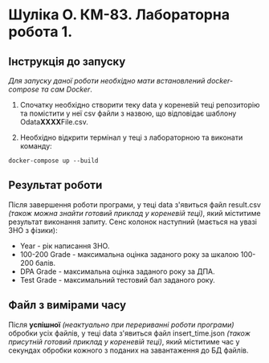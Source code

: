 # Шуліка О. КМ-83. Лабораторна робота 1.

## Інструкція до запуску

*Для запуску даної роботи необхідно мати встановлений docker-compose та сам Docker*.

1. Спочатку необхідно створити теку data у кореневій теці репозиторію та помістити у неї csv файли з назвою, що відповідає
шаблону Odata**XXXX**File.csv.

2. Необхідно відкрити термінал у теці з лабораторною та виконати команду:
```
docker-compose up --build
```

## Результат роботи

Після завершення роботи програми, у теці data з'явиться файл result.csv *(також можна знайти готовий приклад у кореневій теці)*,
який міститиме результат виконання запиту.
Сенс колонок наступний (мається на увазі ЗНО з фізики):

- Year - рік написання ЗНО.
- 100-200 Grade - максимальна оцінка заданого року за шкалою 100-200 балів.
- DPA Grade - максимальна оцінка заданого року за ДПА.
- Test Grade - максимальний тестовий бал заданого року.

## Файл з вимірами часу

Після **успішної** *(неактуально при перериванні роботи програми)* обробки усіх файлів, у теці data з'явиться файл insert_time.json *(також присутній готовий приклад у кореневій теці)*,
який міститиме час у секундах обробки кожного з поданих на завантаження до БД файлів.
